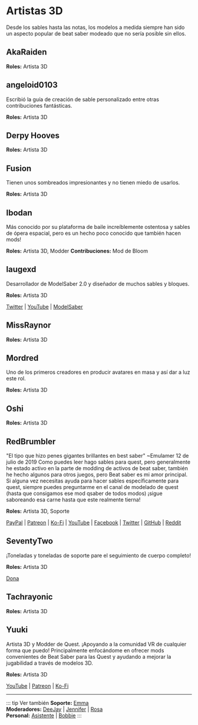 # Artistas 3D
Desde los sables hasta las notas, los modelos a medida siempre han sido un aspecto popular de beat saber modeado que no sería posible sin ellos.

## AkaRaiden
**Roles:** Artista 3D

## angeloid0103
Escribió la guía de creación de sable personalizado entre otras contribuciones fantásticas.

**Roles:** Artista 3D

## Derpy Hooves
**Roles:** Artista 3D

## Fusion
Tienen unos sombreados impresionantes y no tienen miedo de usarlos.

**Roles:** Artista 3D

## Ibodan
Más conocido por su plataforma de baile increíblemente ostentosa y sables de ópera espacial, pero es un hecho poco conocido que también hacen mods!

**Roles:** Artista 3D, Modder **Contribuciones:** Mod de Bloom

## laugexd
Desarrollador de ModelSaber 2.0 y diseñador de muchos sables y bloques.

**Roles:** Artista 3D

[Twitter](https://twitter.com/laugexd) | [YouTube](https://www.youtube.com/channel/UCr_JES9nBCUaAR9-UbgDMRw) | [ModelSaber](https://modelsaber.com/Profile/?user=146243483898871808)

## MissRaynor
**Roles:** Artista 3D

## Mordred
Uno de los primeros creadores en producir avatares en masa y así dar a luz este rol.

**Roles:** Artista 3D

## Oshi
**Roles:** Artista 3D

## RedBrumbler
"El tipo que hizo penes gigantes brillantes en best saber" ~Emulamer 12 de julio de 2019 Como puedes leer hago sables para quest, pero generalmente he estado activo en la parte de modding de activos de beat saber, también he hecho algunos para otros juegos, pero Beat saber es mi amor principal. Si alguna vez necesitas ayuda para hacer sables específicamente para quest, siempre puedes preguntarme en el canal de modelado de quest (hasta que consigamos ese mod qsaber de todos modos) ¡sigue saboreando esa carne hasta que este realmente tierna!

**Roles:** Artista 3D, Soporte

[PayPal](https://paypal.me/RedBrumblerOfficial?locale.x=nl_NL) | [Patreon](https://www.patreon.com/RedBrumbler) | [Ko-Fi](https://ko-fi.com/redbrumbler) | [YouTube](https://www.youtube.com/channel/UCYmzlDob8BQYWrOQWkHtCpQ) | [Facebook](https://www.facebook.com/red.brumbler.7) | [Twitter](https://twitter.com/RedBrumbler) | [GitHub](https://github.com/RedBrumbler/BeatOnCustomSabers) | [Reddit](https://www.reddit.com/user/RedBrumbler/)

## SeventyTwo
¡Toneladas y toneladas de soporte pare el seguimiento de cuerpo completo!

**Roles:** Artista 3D

[Dona](https://paypal.me/theseventytwo)

## Tachrayonic
**Roles:** Artista 3D

## Yuuki
Artista 3D y Modder de Quest. ¡Apoyando a la comunidad VR de cualquier forma que puedo! Principalmente enfocándome en ofrecer mods convenientes de Beat Saber para las Quest y ayudando a mejorar la jugabilidad a través de modelos 3D.

**Roles:** Artista 3D

[YouTube](https://www.youtube.com/channel/UCIH4NTKdVNjnJpfuMrk71Fw) | [Patreon](https://www.patreon.com/yuukisaves) | [Ko-Fi](https://ko-fi.com/supportyuuki)

---

::: tip Ver también **Soporte:** [Emma](./supports.md#emma)  
**Moderadores:** [DeeJay](./moderators.md#deejay) | [Jennifer](./moderators.md#jennifer) | [Rosa](./moderators.md#pink)  
**Personal:** [Asistente](./staff.md#assistant) | [Bobbie](./staff.md#bobbie) :::
